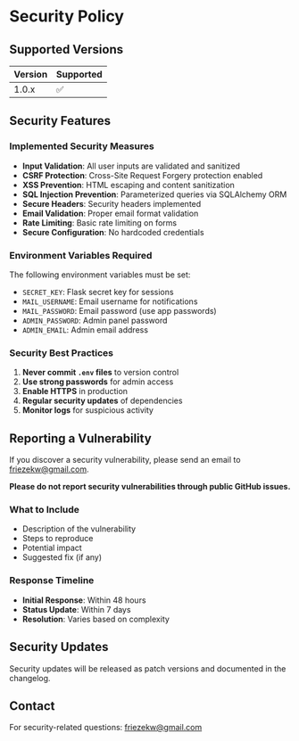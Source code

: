 # Security Policy

## Supported Versions

| Version | Supported          |
| ------- | ------------------ |
| 1.0.x   | :white_check_mark: |

## Security Features

### Implemented Security Measures

- **Input Validation**: All user inputs are validated and sanitized
- **CSRF Protection**: Cross-Site Request Forgery protection enabled
- **XSS Prevention**: HTML escaping and content sanitization
- **SQL Injection Prevention**: Parameterized queries via SQLAlchemy ORM
- **Secure Headers**: Security headers implemented
- **Email Validation**: Proper email format validation
- **Rate Limiting**: Basic rate limiting on forms
- **Secure Configuration**: No hardcoded credentials

### Environment Variables Required

The following environment variables must be set:

- `SECRET_KEY`: Flask secret key for sessions
- `MAIL_USERNAME`: Email username for notifications
- `MAIL_PASSWORD`: Email password (use app passwords)
- `ADMIN_PASSWORD`: Admin panel password
- `ADMIN_EMAIL`: Admin email address

### Security Best Practices

1. **Never commit `.env` files** to version control
2. **Use strong passwords** for admin access
3. **Enable HTTPS** in production
4. **Regular security updates** of dependencies
5. **Monitor logs** for suspicious activity

## Reporting a Vulnerability

If you discover a security vulnerability, please send an email to friezekw@gmail.com.

**Please do not report security vulnerabilities through public GitHub issues.**

### What to Include

- Description of the vulnerability
- Steps to reproduce
- Potential impact
- Suggested fix (if any)

### Response Timeline

- **Initial Response**: Within 48 hours
- **Status Update**: Within 7 days
- **Resolution**: Varies based on complexity

## Security Updates

Security updates will be released as patch versions and documented in the changelog.

## Contact

For security-related questions: friezekw@gmail.com